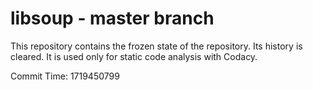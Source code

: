 # libsoup - master branch

This repository contains the frozen state of the repository.
Its history is cleared. It is used only for static code
analysis with Codacy.

Commit Time: 1719450799